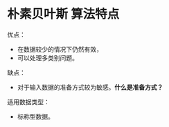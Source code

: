 
# 朴素贝叶斯 算法特点

优点：

* 在数据较少的情况下仍然有效，
* 可以处理多类别问题。

缺点：

* 对于输入数据的准备方式较为敏感。**什么是准备方式？**

适用数据类型：

* 标称型数据。

